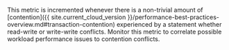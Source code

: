 This metric is incremented whenever there is a non-trivial amount of [contention]({{ site.current_cloud_version }}/performance-best-practices-overview.md#transaction-contention) experienced by a statement whether read-write or write-write conflicts. Monitor this metric to correlate possible workload performance issues to contention conflicts.
